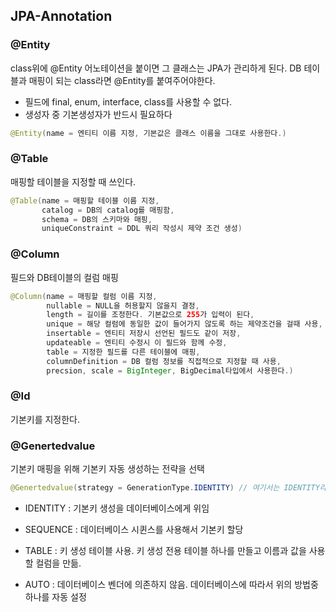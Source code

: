 ## JPA-Annotation



### @Entity

class위에 @Entity 어노테이션을 붙이면 그 클래스는 JPA가 관리하게 된다. DB 테이블과 매핑이 되는 class라면 @Entity를 붙여주어야한다.

- 필드에 final, enum, interface, class를 사용할 수 없다.
- 생성자 중 기본생성자가 반드시 필요하다

```java
@Entity(name = 엔티티 이름 지정, 기본값은 클래스 이름을 그대로 사용한다.)
```

### @Table

매핑할 테이블을 지정할 때 쓰인다.

```java
@Table(name = 매핑할 테이블 이름 지정, 
       catalog = DB의 catalog를 매핑함,
       schema = DB의 스키마와 매핑,
       uniqueConstraint = DDL 쿼리 작성시 제약 조건 생성)
```

### @Column

필드와 DB테이블의 컬럼 매핑

```java
@Column(name = 매핑할 컬럼 이름 지정, 
        nullable = NULL을 허용할지 않을지 결정,
        length = 길이를 조정한다. 기본값으로 255가 입력이 된다,
        unique = 해당 컬럼에 동일한 값이 들어가지 않도록 하는 제약조건을 걸때 사용,
        insertable = 엔티티 저장시 선언된 필드도 같이 저장,
        updateable = 엔티티 수정시 이 필드와 함께 수정, 
        table = 지정한 필드를 다른 테이블에 매핑,
        columnDefinition = DB 컬럼 정보를 직접적으로 지정할 때 사용,
        precsion, scale = BigInteger, BigDecimal타입에서 사용한다.)
```

### @Id

기본키를 지정한다.

### @Genertedvalue 

기본키 매핑을 위해 기본키 자동 생성하는 전략을 선택

```java
@Genertedvalue(strategy = GenerationType.IDENTITY) // 여기서는 IDENTITY라는 방법을 지정함.
```

- IDENTITY : 기본키 생성을 데이터베이스에게 위임

- SEQUENCE : 데이터베이스 시퀸스를 사용해서 기본키 할당

- TABLE : 키 생성 테이블 사용. 키 생성 전용 테이블 하나를 만들고 이름과 값을 사용할 컬럼을 만듦.

- AUTO : 데이터베이스 벤더에 의존하지 않음. 데이터베이스에 따라서 위의 방법중 하나를 자동 설정

